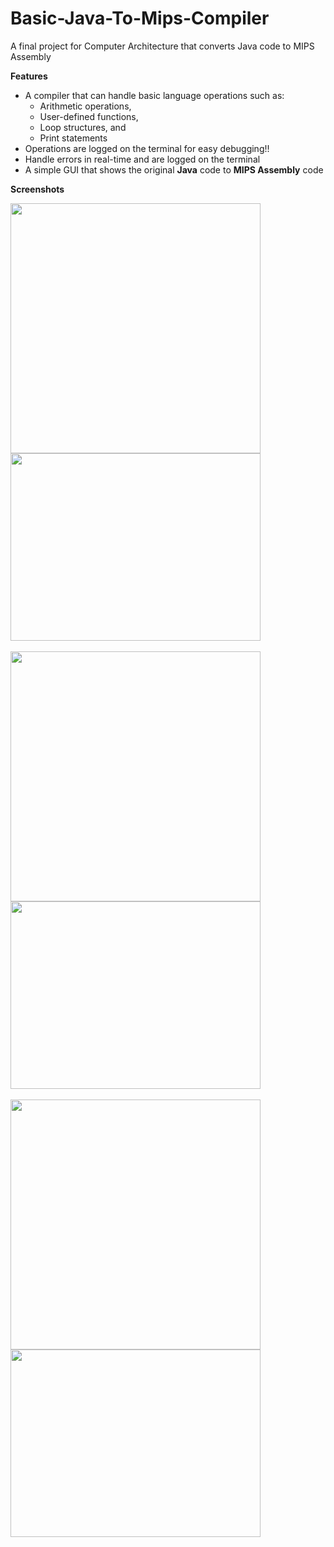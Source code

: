 # Basic-Java-To-Mips-Compiler
A final project for Computer Architecture that converts Java code to MIPS Assembly

**Features**
 - A compiler that can handle basic language operations such as:
    *  Arithmetic operations,
    *  User-defined functions,
    *  Loop structures, and
    *  Print statements
- Operations are logged on the terminal for easy debugging!!
- Handle errors in real-time and are logged on the terminal
- A simple GUI that shows the original **Java** code to **MIPS Assembly** code

**Screenshots**
<div>
 <div>
  <img src= "https://github.com/primequantuM4/Basic-Java-To-Mips-Compiler/assets/86236449/2338b566-3c4e-49a9-8828-135402630a1b" width=400>
  <img src = "https://github.com/primequantuM4/Basic-Java-To-Mips-Compiler/assets/86236449/abe239ee-8603-4b6e-aac2-f08571bb60a8" width=400 height=300>
 </div>
 <br>
 <div>
   <img src= "https://github.com/primequantuM4/Basic-Java-To-Mips-Compiler/assets/86236449/8bbae83d-9488-42a8-a1c5-12dbd9b484ee" width=400>
   <img src="https://github.com/primequantuM4/Basic-Java-To-Mips-Compiler/assets/86236449/8171670c-8088-4096-8c7c-2d62d0770663" width=400 height=300>
 </div>
 <br>
 <div>
  <img src="https://github.com/primequantuM4/Basic-Java-To-Mips-Compiler/assets/86236449/37dd1d61-ecd7-4604-a687-28d8def6baf0" width=400> 
  <img src="https://github.com/primequantuM4/Basic-Java-To-Mips-Compiler/assets/86236449/50807672-687c-46db-92de-71d49d250ae2" width=400 height=300>
 </div>
</div>




